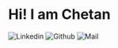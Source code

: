 
<!--
<p align="center">
  <img width="1000" height="500" src="https://github.com/chetanpandey1266/chetanpandey1266/blob/master/intro1.gif">
</p>
-->

<div>
  <h1> Hi! I am Chetan </h1>
  <span>
    <i class="fab fa-facebook-square"></i>
    <img src="" alt="Linkedin">
    <img src="" alt="Github">
    <img src="" alt="Mail">
   </span>
  
</div>





<!--
**chetanpandey1266/chetanpandey1266** is a ✨ _special_ ✨ repository because its `README.md` (this file) appears on your GitHub profile.

Here are some ideas to get you started:

- 🔭 I’m currently working on ...
- 🌱 I’m currently learning ...
- 👯 I’m looking to collaborate on ...
- 🤔 I’m looking for help with ...
- 💬 Ask me about ...
- 📫 How to reach me: ...
- 😄 Pronouns: ...
- ⚡ Fun fact: ...
-->
